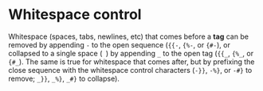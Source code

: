 # Whitespace control

Whitespace (spaces, tabs, newlines, etc) that comes before a **tag** can be removed by appending `-` to the open sequence (`{{-`, `{%-`, or `{#-`), or collapsed to a single space (` `) by appending `_` to the open tag (`{{_`, `{%_`, or `{#_`). The same is true for whitespace that comes after, but by prefixing the close sequence with the whitespace control characters (`-}}`, `-%}`, or `-#}` to remove; `_}}`, `_%}`, `_#}` to collapse).
